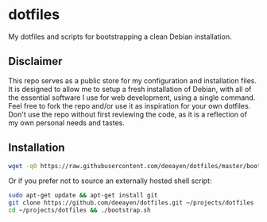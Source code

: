 # dotfiles
My dotfiles and scripts for bootstrapping a clean Debian installation.

## Disclaimer
This repo serves as a public store for my configuration and installation files. It is designed to allow me to setup a fresh installation of Debian, with all of the essential software I use for web development, using a single command.
Feel free to fork the repo and/or use it as inspiration for your own dotfiles. Don't use the repo without first reviewing the code, as it is a reflection of my own personal needs and tastes.

## Installation

```bash
wget -q0 https://raw.githubusercontent.com/deeayen/dotfiles/master/bootstrap.sh | bash -s
```

Or if you prefer not to source an externally hosted shell script:

```bash
sudo apt-get update && apt-get install git
git clone https://github.com/deeayen/dotfiles.git ~/projects/dotfiles
cd ~/projects/dotfiles && ./bootstrap.sh
```
